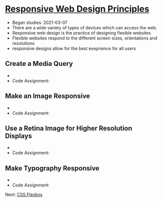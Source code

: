 # [Responsive Web Design Principles](https://www.freecodecamp.org/learn/responsive-web-design/#responsive-web-design-principles)
* Began studies: 2021-03-07
* There are a wide variety of types of devices which can access the web.
* Responsive web design is the practice of designing flexible websites
* Flexible websites respond to the different screen sizes, orientations and resolutions
* responsive designs allow for the best exeprience for all users

## Create a Media Query
*
* Code Assignment: 

## Make an Image Responsive 
*
* Code Assignment: 

## Use a Retina Image for Higher Resolution Displays 
*
* Code Assignment: 

## Make Typography Responsive 
*
* Code Assignment: 

Next: [CSS Flexbox](#) 
